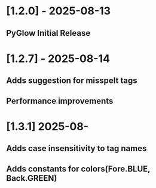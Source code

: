 # [1.2.0] - 2025-08-13

## PyGlow Initial Release

# [1.2.7] - 2025-08-14

## Adds suggestion for misspelt tags
## Performance improvements

# [1.3.1] 2025-08-

## Adds case insensitivity to tag names
## Adds constants for colors(Fore.BLUE, Back.GREEN)
